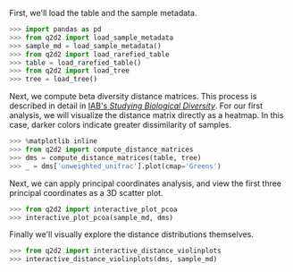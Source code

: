 First, we'll load the table and the sample metadata.

```python
>>> import pandas as pd
>>> from q2d2 import load_sample_metadata
>>> sample_md = load_sample_metadata()
>>> from q2d2 import load_rarefied_table
>>> table = load_rarefied_table()
>>> from q2d2 import load_tree
>>> tree = load_tree()
```

Next, we compute beta diversity distance matrices. This process
is described in detail in [IAB's *Studying Biological Diversity*](http://readiab.org/book/0.1.1/3/1#4). For our first analysis, we will  visualize the distance matrix directly as a heatmap. In this case, darker colors indicate greater dissimilarity of samples.

```python
>>> %matplotlib inline
>>> from q2d2 import compute_distance_matrices
>>> dms = compute_distance_matrices(table, tree)
>>> _ = dms['unweighted_unifrac'].plot(cmap='Greens')
```

Next, we can apply principal coordinates analysis, and view the first three principal coordinates as a 3D scatter plot.

```python
>>> from q2d2 import interactive_plot_pcoa
>>> interactive_plot_pcoa(sample_md, dms)
```

Finally we'll visually explore the distance distributions themselves.

```python
>>> from q2d2 import interactive_distance_violinplots
>>> interactive_distance_violinplots(dms, sample_md)
```
